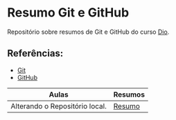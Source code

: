 # Resumo Git e GitHub

Repositório sobre resumos de Git e GitHub do curso [Dio](https://web.dio.me/course/versionamento-de-codigo-com-git-e-github/learning/f3cbaa66-efbd-4c25-842e-2069c188c066?back=/track/santander-2024-backend-com-java&tab=undefined&moduleId=undefined).

## Referências:
- [Git](https://git-scm.com/docs)
- [GitHub](https://docs.github.com/pt/get-started/writing-on-github)

| Aulas | Resumos |
| ----- | ------- |
| Alterando o Repositório local. | [Resumo](https://web.dio.me/course/versionamento-de-codigo-com-git-e-github/learning/599dd3dd-d189-474f-a55c-22f37b4472da?back=/track/santander-2024-backend-com-java&tab=undefined&moduleId=undefined)
